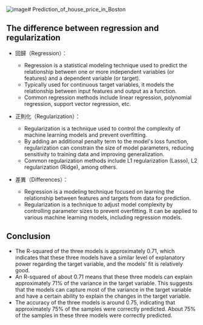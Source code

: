 ![image](https://github.com/user-attachments/assets/a7182f0a-a9f3-4d73-a0bb-0cdd2f6da984)# Prediction_of_house_price_in_Boston
## The difference between regression and regularization
* 回歸（Regression）：
   - Regression is a statistical modeling technique used to predict the relationship between one or more independent variables (or features) and a dependent variable (or target).
   - Typically used for continuous target variables, it models the relationship between input features and output as a function.
   - Common regression methods include linear regression, polynomial regression, support vector regression, etc.

* 正則化（Regularization）：
   - Regularization is a technique used to control the complexity of machine learning models and prevent overfitting.
   - By adding an additional penalty term to the model's loss function, regularization can constrain the size of model parameters, reducing sensitivity to training data and improving generalization.
   - Common regularization methods include L1 regularization (Lasso), L2 regularization (Ridge), among others.

* 差異（Differences）：
   - Regression is a modeling technique focused on learning the relationship between features and targets from data for prediction.
   - Regularization is a technique to adjust model complexity by controlling parameter sizes to prevent overfitting. It can be applied to various machine learning models, including regression models.
## Conclusion
* The R-squared of the three models is approximately 0.71, which indicates that these three models have a similar level of explanatory power regarding the target variable, and the models' fit is relatively good.
* An R-squared of about 0.71 means that these three models can explain approximately 71% of the variance in the target variable. This suggests that the models can capture most of the variance in the target variable and have a certain ability to explain the changes in the target variable.
* The accuracy of the three models is around 0.75, indicating that approximately 75% of the samples were correctly predicted. About 75% of the samples in these three models were correctly predicted.
